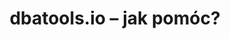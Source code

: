 ---
title: dbatools.io – jak pomóc?
tags: [dbatools, community, tools, sqlfamily]
excerpt: Skorzystaj z pracy i doświadczenia innych
lang: pl
ref: dbatoolshowtocontribute
permalink: /2020/04/:title
---